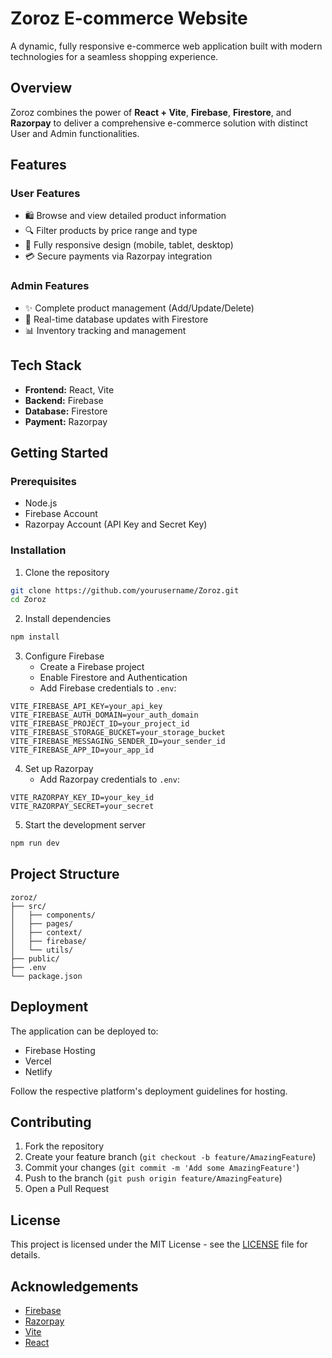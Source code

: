 # Zoroz E-commerce Website

A dynamic, fully responsive e-commerce web application built with modern technologies for a seamless shopping experience.

## Overview

Zoroz combines the power of **React + Vite**, **Firebase**, **Firestore**, and **Razorpay** to deliver a comprehensive e-commerce solution with distinct User and Admin functionalities.

## Features

### User Features
- 🛍️ Browse and view detailed product information
- 🔍 Filter products by price range and type
- 📱 Fully responsive design (mobile, tablet, desktop)
- 💳 Secure payments via Razorpay integration

### Admin Features
- ✨ Complete product management (Add/Update/Delete)
- 🔄 Real-time database updates with Firestore
- 📊 Inventory tracking and management

## Tech Stack

- **Frontend:** React, Vite
- **Backend:** Firebase
- **Database:** Firestore
- **Payment:** Razorpay

## Getting Started

### Prerequisites

- Node.js
- Firebase Account
- Razorpay Account (API Key and Secret Key)

### Installation

1. Clone the repository
```bash
git clone https://github.com/yourusername/Zoroz.git
cd Zoroz
```

2. Install dependencies
```bash
npm install
```

3. Configure Firebase
   - Create a Firebase project
   - Enable Firestore and Authentication
   - Add Firebase credentials to `.env`:
```env
VITE_FIREBASE_API_KEY=your_api_key
VITE_FIREBASE_AUTH_DOMAIN=your_auth_domain
VITE_FIREBASE_PROJECT_ID=your_project_id
VITE_FIREBASE_STORAGE_BUCKET=your_storage_bucket
VITE_FIREBASE_MESSAGING_SENDER_ID=your_sender_id
VITE_FIREBASE_APP_ID=your_app_id
```

4. Set up Razorpay
   - Add Razorpay credentials to `.env`:
```env
VITE_RAZORPAY_KEY_ID=your_key_id
VITE_RAZORPAY_SECRET=your_secret
```

5. Start the development server
```bash
npm run dev
```

## Project Structure

```
zoroz/
├── src/
│   ├── components/
│   ├── pages/
│   ├── context/
│   ├── firebase/
│   └── utils/
├── public/
├── .env
└── package.json
```

## Deployment

The application can be deployed to:
- Firebase Hosting
- Vercel
- Netlify

Follow the respective platform's deployment guidelines for hosting.

## Contributing

1. Fork the repository
2. Create your feature branch (`git checkout -b feature/AmazingFeature`)
3. Commit your changes (`git commit -m 'Add some AmazingFeature'`)
4. Push to the branch (`git push origin feature/AmazingFeature`)
5. Open a Pull Request

## License

This project is licensed under the MIT License - see the [LICENSE](LICENSE) file for details.

## Acknowledgements

- [Firebase](https://firebase.google.com/)
- [Razorpay](https://razorpay.com/)
- [Vite](https://vitejs.dev/)
- [React](https://reactjs.org/)

